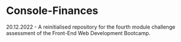 # Console-Finances
20.12.2022 - A reinitialised repository for the fourth module challenge assessment of the Front-End Web Development Bootcamp.
